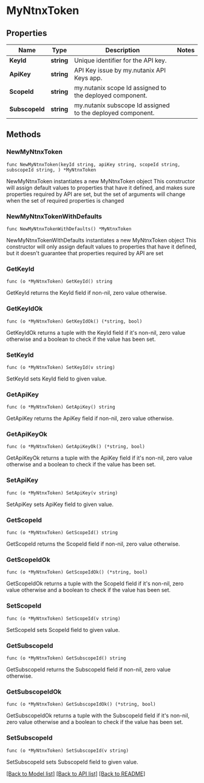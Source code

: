 # MyNtnxToken

## Properties

Name | Type | Description | Notes
------------ | ------------- | ------------- | -------------
**KeyId** | **string** | Unique identifier for the API key. | 
**ApiKey** | **string** | API Key issue by my.nutanix API Keys app. | 
**ScopeId** | **string** | my.nutanix scope Id assigned to the deployed component. | 
**SubscopeId** | **string** | my.nutanix subscope Id assigned to the deployed component. | 

## Methods

### NewMyNtnxToken

`func NewMyNtnxToken(keyId string, apiKey string, scopeId string, subscopeId string, ) *MyNtnxToken`

NewMyNtnxToken instantiates a new MyNtnxToken object
This constructor will assign default values to properties that have it defined,
and makes sure properties required by API are set, but the set of arguments
will change when the set of required properties is changed

### NewMyNtnxTokenWithDefaults

`func NewMyNtnxTokenWithDefaults() *MyNtnxToken`

NewMyNtnxTokenWithDefaults instantiates a new MyNtnxToken object
This constructor will only assign default values to properties that have it defined,
but it doesn't guarantee that properties required by API are set

### GetKeyId

`func (o *MyNtnxToken) GetKeyId() string`

GetKeyId returns the KeyId field if non-nil, zero value otherwise.

### GetKeyIdOk

`func (o *MyNtnxToken) GetKeyIdOk() (*string, bool)`

GetKeyIdOk returns a tuple with the KeyId field if it's non-nil, zero value otherwise
and a boolean to check if the value has been set.

### SetKeyId

`func (o *MyNtnxToken) SetKeyId(v string)`

SetKeyId sets KeyId field to given value.


### GetApiKey

`func (o *MyNtnxToken) GetApiKey() string`

GetApiKey returns the ApiKey field if non-nil, zero value otherwise.

### GetApiKeyOk

`func (o *MyNtnxToken) GetApiKeyOk() (*string, bool)`

GetApiKeyOk returns a tuple with the ApiKey field if it's non-nil, zero value otherwise
and a boolean to check if the value has been set.

### SetApiKey

`func (o *MyNtnxToken) SetApiKey(v string)`

SetApiKey sets ApiKey field to given value.


### GetScopeId

`func (o *MyNtnxToken) GetScopeId() string`

GetScopeId returns the ScopeId field if non-nil, zero value otherwise.

### GetScopeIdOk

`func (o *MyNtnxToken) GetScopeIdOk() (*string, bool)`

GetScopeIdOk returns a tuple with the ScopeId field if it's non-nil, zero value otherwise
and a boolean to check if the value has been set.

### SetScopeId

`func (o *MyNtnxToken) SetScopeId(v string)`

SetScopeId sets ScopeId field to given value.


### GetSubscopeId

`func (o *MyNtnxToken) GetSubscopeId() string`

GetSubscopeId returns the SubscopeId field if non-nil, zero value otherwise.

### GetSubscopeIdOk

`func (o *MyNtnxToken) GetSubscopeIdOk() (*string, bool)`

GetSubscopeIdOk returns a tuple with the SubscopeId field if it's non-nil, zero value otherwise
and a boolean to check if the value has been set.

### SetSubscopeId

`func (o *MyNtnxToken) SetSubscopeId(v string)`

SetSubscopeId sets SubscopeId field to given value.



[[Back to Model list]](../README.md#documentation-for-models) [[Back to API list]](../README.md#documentation-for-api-endpoints) [[Back to README]](../README.md)


